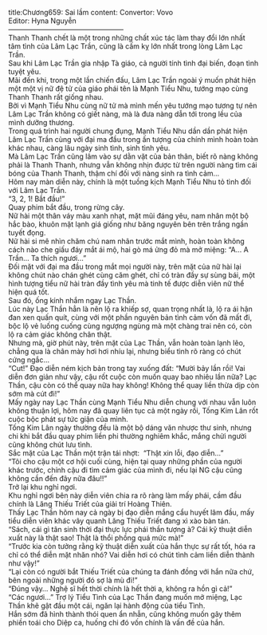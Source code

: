 title:Chương659: Sai lầm
content:
Convertor: Vovo<br>Editor: Hyna Nguyễn<br>————————————————–<br>Thanh Thanh chết là một trong những chất xúc tác làm thay đổi lớn nhất tâm tình của Lâm Lạc Trần, cũng là cấm kỵ lớn nhất trong lòng Lâm Lạc Trần.<br>Sau khi Lâm Lạc Trần gia nhập Tà giáo, cả người tính tình đại biến, đoạn tình tuyệt yêu.<br>Mãi đến khi, trong một lần chiến đấu, Lâm Lạc Trần ngoài ý muốn phát hiện một một vị nữ đệ tử của giáo phái tên là Mạnh Tiểu Nhu, tướng mạo cùng Thanh Thanh rất giống nhau.<br>Bởi vì Mạnh Tiểu Nhu cùng nữ tử mà mình mến yêu tướng mạo tương tự nên Lâm Lạc Trần không có giết nàng, mà là đưa nàng dẫn tới trong lều của mình dưỡng thương.<br>Trong quá trình hai người chung đụng, Mạnh Tiểu Nhu dần dần phát hiện Lâm Lạc Trần cùng với đại ma đầu trong ấn tượng của chính mình hoàn toàn khác nhau, càng lâu ngày sinh tình, sinh tình yêu.<br>Mà Lâm Lạc Trần cũng lâm vào sự dằn vặt của bản thân, biết rõ nàng không phải là Thanh Thanh, nhưng vẫn không nhịn được từ trên người nàng tìm cái bóng của Thanh Thanh, thậm chí đối với nàng sinh ra tình cảm…<br>Hôm nay màn diễn này, chính là một tuồng kịch Mạnh Tiểu Nhu tỏ tình đối với Lâm Lạc Trần.<br>“3, 2, 1! Bắt đầu!”<br>Quay phim bắt đầu, trong rừng cây.<br>Nữ hài một thân váy màu xanh nhạt, mặt mũi đáng yêu, nam nhân một bộ hắc bào, khuôn mặt lạnh giá giống như băng nguyên bên trên trắng ngần tuyết đọng.<br>Nữ hài si mê nhìn chăm chú nam nhân trước mắt mình, hoàn toàn không cách nào che giấu đáy mắt ái mộ, hai gò má ửng đỏ mà mở miệng: “A… A Trần… Ta thích ngươi…”<br>Đối mặt với đại ma đầu trong mắt mọi người này, trên mặt của nữ hài lại không chút nào chán ghét cùng căm ghét, chỉ có tràn đầy sự sùng bái, một hình tượng tiểu nữ hài tràn đầy tình yêu mà tinh tế được diễn viên nữ thể hiện quá tốt.<br>Sau đó, ống kính nhắm ngay Lạc Thần.<br>Lúc này Lạc Thần hẳn là nên lộ ra khiếp sợ, quan trọng nhất là, lộ ra ái hận đan xen quấn quít, cùng với một phần nguyên bản tình cảm vốn đã mất đi, bộc lộ vẻ luống cuống cùng ngượng ngùng mà một chàng trai nên có, còn lộ ra cảm giác không chân thật.<br>Nhưng mà, giờ phút này, trên mặt của Lạc Thần, vẫn hoàn toàn lạnh lẽo, chẳng qua là chân mày hơi hơi nhíu lại, nhưng biểu tình rõ ràng có chút cứng ngắc…<br>“Cut!” Đạo diễn ném kịch bản trong tay xuống đất: “Mười bảy lần rồi! Vai diễn đơn giản như vậy, cậu rốt cuộc còn muốn quay bao nhiêu lần nữa? Lạc Thần, cậu còn có thể quay nữa hay không! Không thể quay liền thừa dịp còn sớm mà cút đi!”<br>Mấy ngày nay Lạc Thần cùng Mạnh Tiểu Nhu diễn chung với nhau vẫn luôn không thuận lợi, hôm nay đã quay liên tục cả một ngày rồi, Tống Kim Lân rốt cuộc bộc phát sự tức giận của mình.<br>Tống Kim Lân ngày thường đều là một bộ dáng văn nhược thư sinh, nhưng chi khi bắt đầu quay phim liền phi thường nghiêm khắc, mắng chửi người cũng không chút lưu tình.<br>Sắc mặt của Lạc Thần một trận tái nhợt:  “Thật xin lỗi, đạo diễn…”<br>“Tôi cho cậu một cơ hội cuối cùng, hiện tại quay những phần của người khác trước, chính cậu đi tìm cảm giác của mình đi, nếu lại NG cậu cũng không cần đến đây nữa đâu!!”<br>Trở lại khu nghỉ ngơi.<br>Khu nghỉ ngơi bên này diễn viên chia ra rõ ràng làm mấy phái, cầm đầu chính là Lăng Thiếu Triết của giải trí Hoàng Thiên.<br>Thấy Lạc Thần hôm nay cả ngày bị đạo diễn mắng cẩu huyết lâm đầu, mấy tiểu diễn viên khác vây quanh Lăng Thiếu Triết đang xì xào bàn tán.<br>“Sách, cái gì tân sinh thời đại thực lực phái thần tượng à? Cái kỹ thuật diễn xuất này là thật sao! Thật là thổi phồng quá mức mà!”<br>“Trước kia còn tưởng rằng kỹ thuật diễn xuất của hắn thực sự rất tốt, hóa ra chỉ có thể diễn mặt nhăn nhó? Vai diễn hơi có chút tình cảm liền diễn thành như vậy!”<br>“Lại còn có người bắt Thiếu Triết của chúng ta đánh đồng với hắn nữa chứ, bên ngoài những người đó sợ là mù đi!”<br>“Đúng vậy… Nghệ sĩ hết thời chính là hết thời a, không ra hồn gì cả!”<br>“Các ngươi…” Trợ lý Tiểu Tình của Lạc Thần đang muốn mở miệng, Lạc Thần khẽ gật đầu một cái, ngăn lại hành động của tiểu Tình.<br>Hắn sớm đã hình thành thói quen ẩn nhẫn, cũng không muốn gây thêm phiền toái cho Diệp ca, huống chi đó vốn chính là vấn đề của hắn.